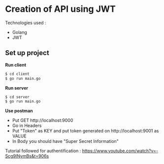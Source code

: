 # Creation of API using JWT

Technologies used :
- Golang
- JWT

## Set up project
**Run client**
```sh
$ cd client
$ go run main.go
```

**Run server**
```sh
$ cd server
$ go run main.go
```

**Use postman**
- Put GET http://localhost:9000
- Go in Headers
- Put "Token" as KEY and put token generated on http://localhost:9001 as VALUE
- In Body you should have "Super Secret Information"

Tutorial followed for authentification : https://www.youtube.com/watch?v=-Scg9INymBs&t=906s